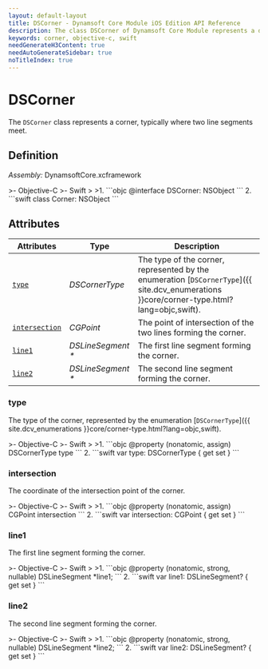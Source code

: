 ```yaml
---
layout: default-layout
title: DSCorner - Dynamsoft Core Module iOS Edition API Reference
description: The class DSCorner of Dynamsoft Core Module represents a detected corner, which consists of an intersection and two lines.
keywords: corner, objective-c, swift
needGenerateH3Content: true
needAutoGenerateSidebar: true
noTitleIndex: true
---
```


# DSCorner

The `DSCorner` class represents a corner, typically where two line segments meet.

## Definition

*Assembly:* DynamsoftCore.xcframework

<div class="sample-code-prefix"></div>
>- Objective-C
>- Swift
>
>1. 
```objc
@interface DSCorner: NSObject
```
2. 
```swift
class Corner: NSObject
```

## Attributes

| Attributes | Type | Description |
| ---------- | ---- | ----------- |
| [`type`](#type) | *DSCornerType* | The type of the corner, represented by the enumeration [`DSCornerType`]({{ site.dcv_enumerations }}core/corner-type.html?lang=objc,swift). |
| [`intersection`](#intersection) | *CGPoint* | The point of intersection of the two lines forming the corner. |
| [`line1`](#line1) | *DSLineSegment \** | The first line segment forming the corner. |
| [`line2`](#line2) | *DSLineSegment \** | The second line segment forming the corner. |

### type

The type of the corner, represented by the enumeration [`DSCornerType`]({{ site.dcv_enumerations }}core/corner-type.html?lang=objc,swift).

<div class="sample-code-prefix"></div>
>- Objective-C
>- Swift
>
>1. 
```objc
@property (nonatomic, assign) DSCornerType type
```
2. 
```swift
var type: DSCornerType { get set }
```

### intersection

The coordinate of the intersection point of the corner.

<div class="sample-code-prefix"></div>
>- Objective-C
>- Swift
>
>1. 
```objc
@property (nonatomic, assign) CGPoint intersection
```
2. 
```swift
var intersection: CGPoint { get set }
```

### line1

The first line segment forming the corner.

<div class="sample-code-prefix"></div>
>- Objective-C
>- Swift
>
>1. 
```objc
@property (nonatomic, strong, nullable) DSLineSegment *line1;
```
2. 
```swift
var line1: DSLineSegment? { get set }
```

### line2

The second line segment forming the corner.

<div class="sample-code-prefix"></div>
>- Objective-C
>- Swift
>
>1. 
```objc
@property (nonatomic, strong, nullable) DSLineSegment *line2;
```
2. 
```swift
var line2: DSLineSegment? { get set }
```
